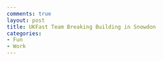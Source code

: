 ```yaml
---
comments: true
layout: post
title: UKFast Team Breaking Building in Snowdon
categories:
- Fun
- Work
---
```


